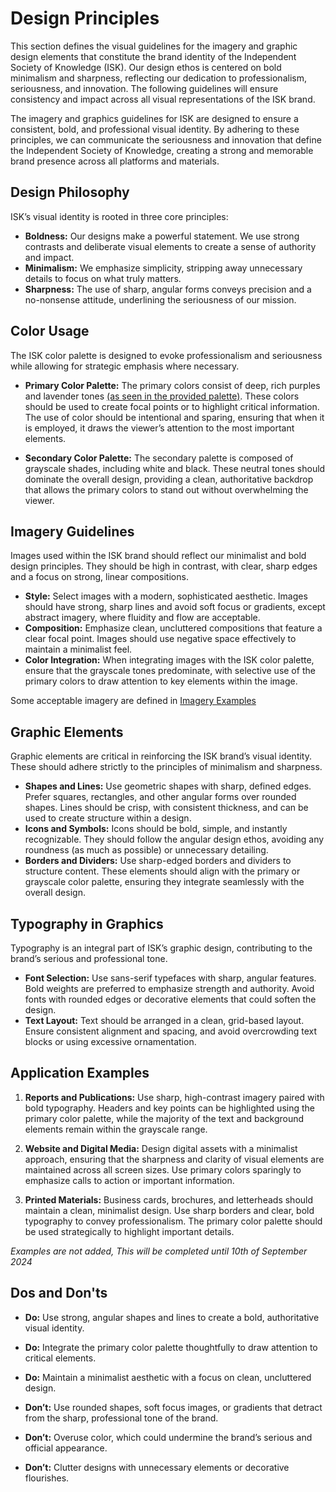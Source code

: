 # Design Principles

This section defines the visual guidelines for the imagery and graphic design elements that constitute the brand identity of the Independent Society of Knowledge (ISK). Our design ethos is centered on bold minimalism and sharpness, reflecting our dedication to professionalism, seriousness, and innovation. The following guidelines will ensure consistency and impact across all visual representations of the ISK brand.

The imagery and graphics guidelines for ISK are designed to ensure a consistent, bold, and professional visual identity. By adhering to these principles, we can communicate the seriousness and innovation that define the Independent Society of Knowledge, creating a strong and memorable brand presence across all platforms and materials.

## Design Philosophy

ISK’s visual identity is rooted in three core principles:

- **Boldness:** Our designs make a powerful statement. We use strong contrasts and deliberate visual elements to create a sense of authority and impact.
- **Minimalism:** We emphasize simplicity, stripping away unnecessary details to focus on what truly matters.
- **Sharpness:** The use of sharp, angular forms conveys precision and a no-nonsense attitude, underlining the seriousness of our mission.

## Color Usage

The ISK color palette is designed to evoke professionalism and seriousness while allowing for strategic emphasis where necessary.

- **Primary Color Palette:** The primary colors consist of deep, rich purples and lavender tones [(as seen in the provided palette)](Color.md). These colors should be used to create focal points or to highlight critical information. The use of color should be intentional and sparing, ensuring that when it is employed, it draws the viewer’s attention to the most important elements.

- **Secondary Color Palette:** The secondary palette is composed of grayscale shades, including white and black. These neutral tones should dominate the overall design, providing a clean, authoritative backdrop that allows the primary colors to stand out without overwhelming the viewer.

## Imagery Guidelines

Images used within the ISK brand should reflect our minimalist and bold design principles. They should be high in contrast, with clear, sharp edges and a focus on strong, linear compositions.

- **Style:** Select images with a modern, sophisticated aesthetic. Images should have strong, sharp lines and avoid soft focus or gradients, except abstract imagery, where fluidity and flow are acceptable.
- **Composition:** Emphasize clean, uncluttered compositions that feature a clear focal point. Images should use negative space effectively to maintain a minimalist feel.
- **Color Integration:** When integrating images with the ISK color palette, ensure that the grayscale tones predominate, with selective use of the primary colors to draw attention to key elements within the image.

Some acceptable imagery are defined in [Imagery Examples](image-examples.md)

## Graphic Elements

Graphic elements are critical in reinforcing the ISK brand’s visual identity. These should adhere strictly to the principles of minimalism and sharpness.

- **Shapes and Lines:** Use geometric shapes with sharp, defined edges. Prefer squares, rectangles, and other angular forms over rounded shapes. Lines should be crisp, with consistent thickness, and can be used to create structure within a design.
- **Icons and Symbols:** Icons should be bold, simple, and instantly recognizable. They should follow the angular design ethos, avoiding any roundness (as much as possible) or unnecessary detailing.
- **Borders and Dividers:** Use sharp-edged borders and dividers to structure content. These elements should align with the primary or grayscale color palette, ensuring they integrate seamlessly with the overall design.




## Typography in Graphics

Typography is an integral part of ISK’s graphic design, contributing to the brand’s serious and professional tone.

- **Font Selection:** Use sans-serif typefaces with sharp, angular features. Bold weights are preferred to emphasize strength and authority. Avoid fonts with rounded edges or decorative elements that could soften the design.
- **Text Layout:** Text should be arranged in a clean, grid-based layout. Ensure consistent alignment and spacing, and avoid overcrowding text blocks or using excessive ornamentation.

## Application Examples

1. **Reports and Publications:** Use sharp, high-contrast imagery paired with bold typography. Headers and key points can be highlighted using the primary color palette, while the majority of the text and background elements remain within the grayscale range.



2. **Website and Digital Media:** Design digital assets with a minimalist approach, ensuring that the sharpness and clarity of visual elements are maintained across all screen sizes. Use primary colors sparingly to emphasize calls to action or important information.

3. **Printed Materials:** Business cards, brochures, and letterheads should maintain a clean, minimalist design. Use sharp borders and clear, bold typography to convey professionalism. The primary color palette should be used strategically to highlight important details.

<tip>

_Examples are not added, This will be completed until 10th of September 2024_

</tip>

## Dos and Don'ts

- **Do:** Use strong, angular shapes and lines to create a bold, authoritative visual identity.
- **Do:** Integrate the primary color palette thoughtfully to draw attention to critical elements.
- **Do:** Maintain a minimalist aesthetic with a focus on clean, uncluttered design.

- **Don’t:** Use rounded shapes, soft focus images, or gradients that detract from the sharp, professional tone of the brand.
- **Don’t:** Overuse color, which could undermine the brand’s serious and official appearance.
- **Don’t:** Clutter designs with unnecessary elements or decorative flourishes.

